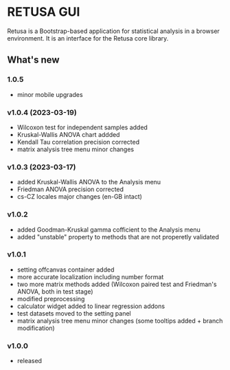 # RETUSA GUI

Retusa is a Bootstrap-based application for statistical analysis in a browser environment. It is an interface for the Retusa core library.

## What's new

### 1.0.5

- minor mobile upgrades

### v1.0.4 (2023-03-19)

- Wilcoxon test for independent samples added
- Kruskal-Wallis ANOVA chart addded
- Kendall Tau correlation precision corrected
- matrix analysis tree menu minor changes

### v1.0.3 (2023-03-17)

- added Kruskal-Wallis ANOVA to the Analysis menu
- Friedman ANOVA precision corrected
- cs-CZ locales major changes (en-GB intact)

### v1.0.2

- added Goodman-Kruskal gamma cofficient to the Analysis menu
- added "unstable" property to methods that are not properetly validated

### v1.0.1

- setting offcanvas container added
- more accurate localization including number format
- two more matrix methods added (Wilcoxon paired test and Friedman's ANOVA, both in test stage)
- modified preprocessing
- calculator widget added to linear regression addons
- test datasets moved to the setting panel
- matrix analysis tree menu minor changes (some tooltips added + branch modification)

### v1.0.0

- released
